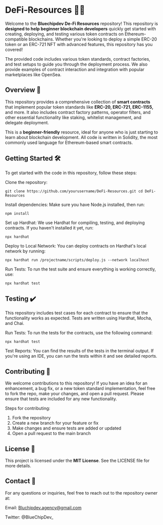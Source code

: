 # DeFi-Resources 🧑‍💻

Welcome to the **Bluechipdev De-Fi Resources** repository! This repository is **designed to help beginner blockchain developers** quickly get started with creating, deploying, and testing various token contracts on Ethereum-compatible blockchains. Whether you're looking to deploy a simple ERC-20 token or an ERC-721 NFT with advanced features, this repository has you covered!

The provided code includes various token standards, contract factories, and test setups to guide you through the deployment process. We also provide examples of contract interaction and integration with popular marketplaces like OpenSea.

## Overview 📘
This repository provides a comprehensive collection of **smart contracts** that implement popular token standards like **ERC-20, ERC-721, ERC-1155,** and more. It also includes contract factory patterns, operator filters, and other essential functionality like staking, whitelist management, and delegate deployment.

This is a **beginner-friendly** resource, ideal for anyone who is just starting to learn about blockchain development. All code is written in Solidity, the most commonly used language for Ethereum-based smart contracts.

## Getting Started 🛠️
To get started with the code in this repository, follow these steps:

Clone the repository:

`git clone https://github.com/yourusername/DeFi-Resources.git
cd DeFi-Resources`

Install dependencies: Make sure you have Node.js installed, then run:

  `npm install`

Set up Hardhat: We use Hardhat for compiling, testing, and deploying contracts. If you haven't installed it yet, run:

  `npx hardhat`

Deploy to Local Network: You can deploy contracts on Hardhat's local network by running:

  `npx hardhat run /projectname/scripts/deploy.js --network localhost`

Run Tests: To run the test suite and ensure everything is working correctly, use:

  `npx hardhat test`

## Testing ✔️
This repository includes test cases for each contract to ensure that the functionality works as expected. Tests are written using Hardhat, Mocha, and Chai.

Run Tests: To run the tests for the contracts, use the following command:

`npx hardhat test`

Test Reports: You can find the results of the tests in the terminal output. If you're using an IDE, you can run the tests within it and see detailed reports.

## Contributing 🤝
We welcome contributions to this repository! If you have an idea for an enhancement, a bug fix, or a new token standard implementation, feel free to fork the repo, make your changes, and open a pull request. Please ensure that tests are included for any new functionality.

Steps for contributing:
1. Fork the repository
2. Create a new branch for your feature or fix
3. Make changes and ensure tests are added or updated
4. Open a pull request to the main branch

## License 💼
This project is licensed under the **MIT License**. See the LICENSE file for more details.

## Contact 🚀
For any questions or inquiries, feel free to reach out to the repository owner at:

Email: Bluchipdev.agency@gmail.com

Twitter: @BlueChipDev_
